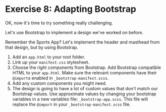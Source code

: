 # Exercise 8: Adapting Bootstrap

OK, now it's time to try something really challenging.

Let's use Bootstrap to implement a design we've worked on before.

Remember the Sports App? Let's implement the header and masthead from that design, but by using Bootstrap.

1. Add an `app.html` to your root folder.
1. Link up your `manifest.css` stylesheet.
1. Choose the right components from Bootstrap. Add Bootstrap compatible HTML to your `app.html`. Make sure the relevant components have their `@import`s enabled in `_bootstrap-manifest.scss`.
1. Add any custom components you might need.
1. The design is going to have a lot of custom values that don't match our Bootstrap values. Use approximate values by changing your bootstrap variables in a new variables file: `_bootstrap-app.scss`. This file will replace the `@import` in your `_bootstrap-manifest.scss` file.
